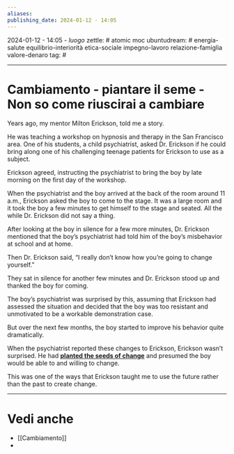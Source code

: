 ```yaml
---
aliases: 
publishing_date: 2024-01-12 - 14:05
---
```

2024-01-12 - 14:05 - *luogo*
zettle: # atomic moc
ubuntudream: # energia-salute equilibrio-interiorità etica-sociale impegno-lavoro relazione-famiglia valore-denaro 
tag: #

---
# Cambiamento - piantare il seme - Non so come riuscirai a cambiare

Years ago, my mentor Milton Erickson, told me a story.

He was teaching a workshop on hypnosis and therapy in the San Francisco area. One of his students, a child psychiatrist, asked Dr. Erickson if he could bring along one of his challenging teenage patients for Erickson to use as a subject.

Erickson agreed, instructing the psychiatrist to bring the boy by late morning on the first day of the workshop.

When the psychiatrist and the boy arrived at the back of the room around 11 a.m., Erickson asked the boy to come to the stage. It was a large room and it took the boy a few minutes to get himself to the stage and seated. All the while Dr. Erickson did not say a thing.

After looking at the boy in silence for a few more minutes, Dr. Erickson mentioned that the boy’s psychiatrist had told him of the boy’s misbehavior at school and at home.

Then Dr. Erickson said, “I really don’t know how you’re going to change yourself.”

They sat in silence for another few minutes and Dr. Erickson stood up and thanked the boy for coming.

The boy’s psychiatrist was surprised by this, assuming that Erickson had assessed the situation and decided that the boy was too resistant and unmotivated to be a workable demonstration case.

But over the next few months, the boy started to improve his behavior quite dramatically.

When the psychiatrist reported these changes to Erickson, Erickson wasn’t surprised. He had [**planted the seeds of change**](https://click.convertkit-mail2.com/p9u3v6wq3qu9h3m82zmbqhmk3v733/58hvh7hmg5el4qh6/aHR0cHM6Ly9wc3ljaG1hdmVuLnRlYWNoYWJsZS5jb20vcC9mdXR1cmUtcHVsbA==) and presumed the boy would be able to and willing to change.

This was one of the ways that Erickson taught me to use the future rather than the past to create change.



---
# Vedi anche
- [[Cambiamento]]
- 